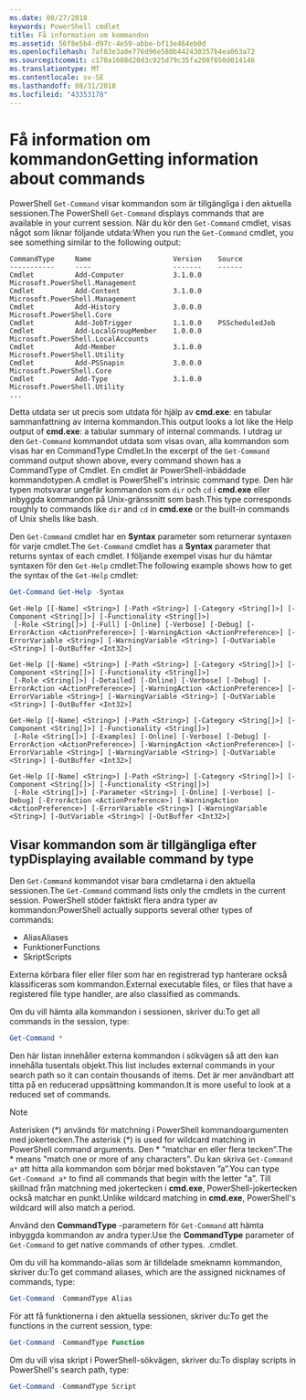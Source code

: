 ```yaml
---
ms.date: 08/27/2018
keywords: PowerShell cmdlet
title: Få information om kommandon
ms.assetid: 56f8e5b4-d97c-4e59-abbe-bf13e464eb0d
ms.openlocfilehash: 7af83e3a0e776d96e580b442430357b4ea063a72
ms.sourcegitcommit: c170a1608d20d3c925d79c35fa208f650d014146
ms.translationtype: MT
ms.contentlocale: sv-SE
ms.lasthandoff: 08/31/2018
ms.locfileid: "43353178"
---
```

# <a name="getting-information-about-commands"></a><span data-ttu-id="51bae-103">Få information om kommandon</span><span class="sxs-lookup"><span data-stu-id="51bae-103">Getting information about commands</span></span>

<span data-ttu-id="51bae-104">PowerShell `Get-Command` visar kommandon som är tillgängliga i den aktuella sessionen.</span><span class="sxs-lookup"><span data-stu-id="51bae-104">The PowerShell `Get-Command` displays commands that are available in your current session.</span></span>
<span data-ttu-id="51bae-105">När du kör den `Get-Command` cmdlet, visas något som liknar följande utdata:</span><span class="sxs-lookup"><span data-stu-id="51bae-105">When you run the `Get-Command` cmdlet, you see something similar to the following output:</span></span>

```output
CommandType     Name                    Version    Source
-----------     ----                    -------    ------
Cmdlet          Add-Computer            3.1.0.0    Microsoft.PowerShell.Management
Cmdlet          Add-Content             3.1.0.0    Microsoft.PowerShell.Management
Cmdlet          Add-History             3.0.0.0    Microsoft.PowerShell.Core
Cmdlet          Add-JobTrigger          1.1.0.0    PSScheduledJob
Cmdlet          Add-LocalGroupMember    1.0.0.0    Microsoft.PowerShell.LocalAccounts
Cmdlet          Add-Member              3.1.0.0    Microsoft.PowerShell.Utility
Cmdlet          Add-PSSnapin            3.0.0.0    Microsoft.PowerShell.Core
Cmdlet          Add-Type                3.1.0.0    Microsoft.PowerShell.Utility
...
```

<span data-ttu-id="51bae-106">Detta utdata ser ut precis som utdata för hjälp av **cmd.exe**: en tabular sammanfattning av interna kommandon.</span><span class="sxs-lookup"><span data-stu-id="51bae-106">This output looks a lot like the Help output of **cmd.exe**: a tabular summary of internal commands.</span></span> <span data-ttu-id="51bae-107">I utdrag ur den `Get-Command` kommandot utdata som visas ovan, alla kommandon som visas har en CommandType Cmdlet.</span><span class="sxs-lookup"><span data-stu-id="51bae-107">In the excerpt of the `Get-Command` command output shown above, every command shown has a CommandType of Cmdlet.</span></span> <span data-ttu-id="51bae-108">En cmdlet är PowerShell-inbäddade kommandotypen.</span><span class="sxs-lookup"><span data-stu-id="51bae-108">A cmdlet is PowerShell's intrinsic command type.</span></span> <span data-ttu-id="51bae-109">Den här typen motsvarar ungefär kommandon som `dir` och `cd` i **cmd.exe** eller inbyggda kommandon på Unix-gränssnitt som bash.</span><span class="sxs-lookup"><span data-stu-id="51bae-109">This type corresponds roughly to commands like `dir` and `cd` in **cmd.exe** or the built-in commands of Unix shells like bash.</span></span>

<span data-ttu-id="51bae-110">Den `Get-Command` cmdlet har en **Syntax** parameter som returnerar syntaxen för varje cmdlet.</span><span class="sxs-lookup"><span data-stu-id="51bae-110">The `Get-Command` cmdlet has a **Syntax** parameter that returns syntax of each cmdlet.</span></span> <span data-ttu-id="51bae-111">I följande exempel visas hur du hämtar syntaxen för den `Get-Help` cmdlet:</span><span class="sxs-lookup"><span data-stu-id="51bae-111">The following example shows how to get the syntax of the `Get-Help` cmdlet:</span></span>

```powershell
Get-Command Get-Help -Syntax
```

```output
Get-Help [[-Name] <String>] [-Path <String>] [-Category <String[]>] [-Component <String[]>] [-Functionality <String[]>]
 [-Role <String[]>] [-Full] [-Online] [-Verbose] [-Debug] [-ErrorAction <ActionPreference>] [-WarningAction <ActionPreference>] [-ErrorVariable <String>] [-WarningVariable <String>] [-OutVariable <String>] [-OutBuffer <Int32>]

Get-Help [[-Name] <String>] [-Path <String>] [-Category <String[]>] [-Component <String[]>] [-Functionality <String[]>]
 [-Role <String[]>] [-Detailed] [-Online] [-Verbose] [-Debug] [-ErrorAction <ActionPreference>] [-WarningAction <ActionPreference>] [-ErrorVariable <String>] [-WarningVariable <String>] [-OutVariable <String>] [-OutBuffer <Int32>]

Get-Help [[-Name] <String>] [-Path <String>] [-Category <String[]>] [-Component <String[]>] [-Functionality <String[]>]
 [-Role <String[]>] [-Examples] [-Online] [-Verbose] [-Debug] [-ErrorAction <ActionPreference>] [-WarningAction <ActionPreference>] [-ErrorVariable <String>] [-WarningVariable <String>] [-OutVariable <String>] [-OutBuffer <Int32>]

Get-Help [[-Name] <String>] [-Path <String>] [-Category <String[]>] [-Component <String[]>] [-Functionality <String[]>]
 [-Role <String[]>] [-Parameter <String>] [-Online] [-Verbose] [-Debug] [-ErrorAction <ActionPreference>] [-WarningAction <ActionPreference>] [-ErrorVariable <String>] [-WarningVariable <String>] [-OutVariable <String>] [-OutBuffer <Int32>]
```

## <a name="displaying-available-command-by-type"></a><span data-ttu-id="51bae-112">Visar kommandon som är tillgängliga efter typ</span><span class="sxs-lookup"><span data-stu-id="51bae-112">Displaying available command by type</span></span>

<span data-ttu-id="51bae-113">Den `Get-Command` kommandot visar bara cmdletarna i den aktuella sessionen.</span><span class="sxs-lookup"><span data-stu-id="51bae-113">The `Get-Command` command lists only the cmdlets in the current session.</span></span> <span data-ttu-id="51bae-114">PowerShell stöder faktiskt flera andra typer av kommandon:</span><span class="sxs-lookup"><span data-stu-id="51bae-114">PowerShell actually supports several other types of commands:</span></span>

- <span data-ttu-id="51bae-115">Alias</span><span class="sxs-lookup"><span data-stu-id="51bae-115">Aliases</span></span>
- <span data-ttu-id="51bae-116">Funktioner</span><span class="sxs-lookup"><span data-stu-id="51bae-116">Functions</span></span>
- <span data-ttu-id="51bae-117">Skript</span><span class="sxs-lookup"><span data-stu-id="51bae-117">Scripts</span></span>

<span data-ttu-id="51bae-118">Externa körbara filer eller filer som har en registrerad typ hanterare också klassificeras som kommandon.</span><span class="sxs-lookup"><span data-stu-id="51bae-118">External executable files, or files that have a registered file type handler, are also classified as commands.</span></span>

<span data-ttu-id="51bae-119">Om du vill hämta alla kommandon i sessionen, skriver du:</span><span class="sxs-lookup"><span data-stu-id="51bae-119">To get all commands in the session, type:</span></span>

```powershell
Get-Command *
```

<span data-ttu-id="51bae-120">Den här listan innehåller externa kommandon i sökvägen så att den kan innehålla tusentals objekt.</span><span class="sxs-lookup"><span data-stu-id="51bae-120">This list includes external commands in your search path so it can contain thousands of items.</span></span>
<span data-ttu-id="51bae-121">Det är mer användbart att titta på en reducerad uppsättning kommandon.</span><span class="sxs-lookup"><span data-stu-id="51bae-121">It is more useful to look at a reduced set of commands.</span></span>

> [!NOTE]
> <span data-ttu-id="51bae-122">Asterisken (\*) används för matchning i PowerShell kommandoargumenten med jokertecken.</span><span class="sxs-lookup"><span data-stu-id="51bae-122">The asterisk (\*) is used for wildcard matching in PowerShell command arguments.</span></span> <span data-ttu-id="51bae-123">Den \* ”matchar en eller flera tecken”.</span><span class="sxs-lookup"><span data-stu-id="51bae-123">The \* means "match one or more of any characters".</span></span> <span data-ttu-id="51bae-124">Du kan skriva `Get-Command a*` att hitta alla kommandon som börjar med bokstaven ”a”.</span><span class="sxs-lookup"><span data-stu-id="51bae-124">You can type `Get-Command a*` to find all commands that begin with the letter "a".</span></span> <span data-ttu-id="51bae-125">Till skillnad från matchning med jokertecken i **cmd.exe**, PowerShell-jokertecken också matchar en punkt.</span><span class="sxs-lookup"><span data-stu-id="51bae-125">Unlike wildcard matching in **cmd.exe**, PowerShell's wildcard will also match a period.</span></span>

<span data-ttu-id="51bae-126">Använd den **CommandType** -parametern för `Get-Command` att hämta inbyggda kommandon av andra typer.</span><span class="sxs-lookup"><span data-stu-id="51bae-126">Use the **CommandType** parameter of `Get-Command` to get native commands of other types.</span></span>
<span data-ttu-id="51bae-127">.</span><span class="sxs-lookup"><span data-stu-id="51bae-127">cmdlet.</span></span>

<span data-ttu-id="51bae-128">Om du vill ha kommando-alias som är tilldelade smeknamn kommandon, skriver du:</span><span class="sxs-lookup"><span data-stu-id="51bae-128">To get command aliases, which are the assigned nicknames of commands, type:</span></span>

```powershell
Get-Command -CommandType Alias
```

<span data-ttu-id="51bae-129">För att få funktionerna i den aktuella sessionen, skriver du:</span><span class="sxs-lookup"><span data-stu-id="51bae-129">To get the functions in the current session, type:</span></span>

```powershell
Get-Command -CommandType Function
```

<span data-ttu-id="51bae-130">Om du vill visa skript i PowerShell-sökvägen, skriver du:</span><span class="sxs-lookup"><span data-stu-id="51bae-130">To display scripts in PowerShell's search path, type:</span></span>

```powershell
Get-Command -CommandType Script
```